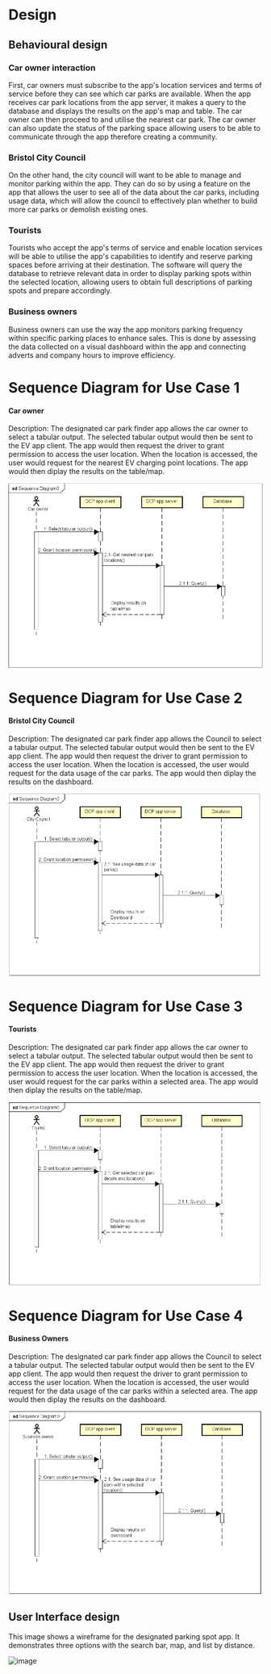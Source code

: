 # Design

## Behavioural design

### Car owner interaction

First, car owners must subscribe to the app's location services and terms of service before they can see which car parks are available. When the app receives car park locations from the app server, it makes a query to the database and displays the results on the app's map and table. The car owner can then proceed to and utilise the nearest car park. The car owner can also update the status of the parking space allowing users to be able to communicate through the app therefore creating a community.

### Bristol City Council

On the other hand, the city council will want to be able to manage and monitor parking within the app. They can do so by using a feature on the app that allows the user to see all of the data about the car parks, including usage data, which will allow the council to effectively plan whether to build more car parks or demolish existing ones.

### Tourists

Tourists who accept the app's terms of service and enable location services will be able to utilise the app's capabilities to identify and reserve parking spaces before arriving at their destination. The software will query the database to retrieve relevant data in order to display parking spots within the selected location, allowing users to obtain full descriptions of parking spots and prepare accordingly.

### Business owners

Business owners can use the way the app monitors parking frequency within specific parking places to enhance sales. This is done by assessing the data collected on a visual dashboard within the app and connecting adverts and company hours to improve efficiency.

# Sequence Diagram for Use Case 1

#### Car owner

Description: The designated car park finder app allows the car owner to select a tabular output. The selected tabular output would then be sent to the EV app client. The app would then request the driver to grant permission to access the user location. When the location is accessed, the user would request for the nearest EV charging point locations. The app would then diplay the results on the table/map.

![Insert your Interaction/Sequence Diagrams for each use-case here.](diagrams/UCSD11.png)

# Sequence Diagram for Use Case 2

#### Bristol City Council

Description: The designated car park finder app allows the Council to select a tabular output. The selected tabular output would then be sent to the EV app client. The app would then request the driver to grant permission to access the user location. When the location is accessed, the user would request for the data usage of the car parks. The app would then diplay the results on the dashboard.


![Insert your Interaction/Sequence Diagrams for each use-case here.](diagrams/UCSD22.png)

# Sequence Diagram for Use Case 3

#### Tourists

Description: The designated car park finder app allows the car owner to select a tabular output. The selected tabular output would then be sent to the EV app client. The app would then request the driver to grant permission to access the user location. When the location is accessed, the user would request for the car parks within a selected area. The app would then diplay the results on the table/map.

![Insert your Interaction/Sequence Diagrams for each use-case here.](diagrams/UCSD33.png)

# Sequence Diagram for Use Case 4

#### Business Owners

Description: The designated car park finder app allows the Council to select a tabular output. The selected tabular output would then be sent to the EV app client. The app would then request the driver to grant permission to access the user location. When the location is accessed, the user would request for the data usage of the car parks within a selected area. The app would then diplay the results on the dashboard.

![Insert your Interaction/Sequence Diagrams for each use-case here.](diagrams/UCSD44.png)

## User Interface design

This image shows a wireframe for the designated parking spot app. It demonstrates three options with the search bar, map, and list by distance.

![image](https://github.com/Zxiona/Team-7/assets/82226228/a9bd37a2-0079-4812-b148-0bc08931f459)




































